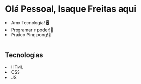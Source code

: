<h1>Olá Pessoal, Isaque Freitas aqui</h1>
<li>Amo Tecnologia! 🖥
<li>Programar é poder!🧨
<li>Pratico Ping pong!🏓
<br>
<br>
<h2> Tecnologias</h2>
<li>HTML
<li>CSS
<li>JS



